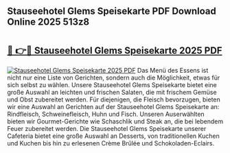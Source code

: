 ## Stauseehotel Glems Speisekarte PDF Download Online 2025 513z8

# <h2><a href="http://gcbcjc3.nevu.top/?p=Stauseehotel+Glems+Speisekarte">🔗 👉🔴 Stauseehotel Glems Speisekarte 2025 PDF</a></h2>

[![Stauseehotel Glems Speisekarte 2025 PDF](https://i.imgur.com/dBaPXMq.png)](http://gcbcjc3.nevu.top/?p=Stauseehotel+Glems+Speisekarte)
Das Menü des Essens ist nicht nur eine Liste von Gerichten, sondern auch die Möglichkeit, etwas für sich selbst zu wählen. Unsere Stauseehotel Glems Speisekarte bietet eine große Auswahl an leichten und frischen Salaten, die mit frischem Gemüse und Obst zubereitet werden. Für diejenigen, die Fleisch bevorzugen, bieten wir eine Auswahl an Gerichten auf der Stauseehotel Glems Speisekarte an: Rindfleisch, Schweinefleisch, Huhn und Fisch. Unseren Auserwählten bieten wir Gourmet-Gerichte wie Schaschlik und Steak an, die bei lebendem Feuer zubereitet werden. Die Stauseehotel Glems Speisekarte unserer Cafeteria bietet eine große Auswahl an Desserts, von traditionellen Kuchen und Kuchen bis hin zu erlesenen Crème Brûlée und Schokoladen-Eclairs.
